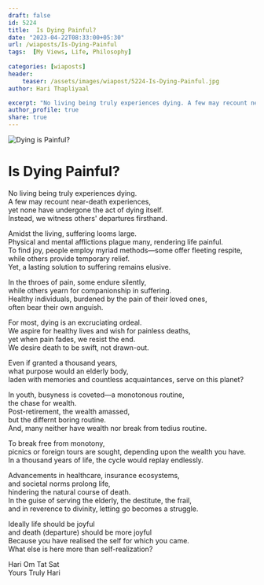 ```yaml
---
draft: false
id: 5224  
title:  Is Dying Painful?    
date: "2023-04-22T08:33:00+05:30"    
url: /wiaposts/Is-Dying-Painful
tags:  [My Views, Life, Philosophy]     
    
categories: [wiaposts] 
header:    
    teaser: /assets/images/wiapost/5224-Is-Dying-Painful.jpg    
author: Hari Thapliyaal    

excerpt: "No living being truly experiences dying. A few may recount near-death experiences, yet none have undergone the act of dying itself. Instead, we witness others' departures firsthand. Amidst the living, suffering looms large. Physical and mental afflictions plague many, rendering"
author_profile: true    
share: true    
---
```

![Dying is Painful?](/assets/images/wiapost/5224-Is-Dying-Painful.jpg)    
    
# Is Dying Painful?   
   
No living being truly experiences dying.     
A few may recount near-death experiences,     
yet none have undergone the act of dying itself.     
Instead, we witness others' departures firsthand.    
    
Amidst the living, suffering looms large.     
Physical and mental afflictions plague many, rendering life painful.     
To find joy, people employ myriad methods—some offer fleeting respite,     
while others provide temporary relief.     
Yet, a lasting solution to suffering remains elusive.    
    
In the throes of pain, some endure silently,     
while others yearn for companionship in suffering.     
Healthy individuals, burdened by the pain of their loved ones,     
often bear their own anguish.    
    
For most, dying is an excruciating ordeal.     
We aspire for healthy lives and wish for painless deaths,     
yet when pain fades, we resist the end.     
We desire death to be swift, not drawn-out.    
    
Even if granted a thousand years,     
what purpose would an elderly body,     
laden with memories and countless acquaintances, serve on this planet?    
    
In youth, busyness is coveted—a monotonous routine,     
the chase for wealth.     
Post-retirement, the wealth amassed,     
but the differnt boring routine.    
And, many neither have wealth nor break from tedius routine.    
    
To break free from monotony,     
picnics or foreign tours are sought, depending upon the wealth you have.     
In a thousand years of life, the cycle would replay endlessly.    
    
Advancements in healthcare, insurance ecosystems,     
and societal norms prolong life,     
hindering the natural course of death.     
In the guise of serving the elderly, the destitute, the frail,     
and in reverence to divinity, letting go becomes a struggle.    
    
Ideally life should be joyful    
and death (departure) should be more joyful    
Because you have realised the self for which you came.    
What else is here more than self-realization?    
    
Hari Om Tat Sat    
Yours Truly Hari    



